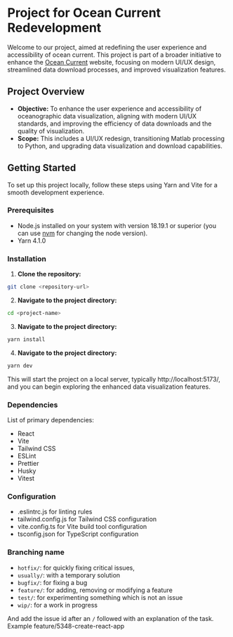 # Project for Ocean Current Redevelopment

Welcome to our project, aimed at redefining the user experience and accessibility of ocean current. This project is part of a broader initiative to enhance the [Ocean Current](https://oceancurrent.aodn.org.au/) website, focusing on modern UI/UX design, streamlined data download processes, and improved visualization features.

## Project Overview

- **Objective:** To enhance the user experience and accessibility of oceanographic data visualization, aligning with modern UI/UX standards, and improving the efficiency of data downloads and the quality of visualization.
- **Scope:** This includes a UI/UX redesign, transitioning Matlab processing to Python, and upgrading data visualization and download capabilities.

## Getting Started

To set up this project locally, follow these steps using Yarn and Vite for a smooth development experience.

### Prerequisites

- Node.js installed on your system with version 18.19.1 or superior (you can use [nvm](https://github.com/nvm-sh/nvm) for changing the node version).
- Yarn 4.1.0

### Installation

1. **Clone the repository:**
```bash
git clone <repository-url>
```
2. **Navigate to the project directory:**
```bash
cd <project-name>
```
3. **Navigate to the project directory:**
```bash
yarn install
```
4. **Navigate to the project directory:**
```bash
yarn dev
```
This will start the project on a local server, typically http://localhost:5173/, and you can begin exploring the enhanced data visualization features.

### Dependencies
List of primary dependencies:

- React
- Vite
- Tailwind CSS
- ESLint
- Prettier
- Husky
- Vitest

### Configuration 
- .eslintrc.js for linting rules
- tailwind.config.js for Tailwind CSS configuration
- vite.config.ts for Vite build tool configuration
- tsconfig.json for TypeScript configuration

### Branching name 

- `hotfix/`:	for quickly fixing critical issues,
- `usually/`: with a temporary solution
- `bugfix/`:	for fixing a bug
- `feature/`:	for adding, removing or modifying a feature
- `test/`:	for experimenting something which is not an issue
- `wip/`:	for a work in progress

And add the issue id after an `/` followed with an explanation of the task.
Example feature/5348-create-react-app
